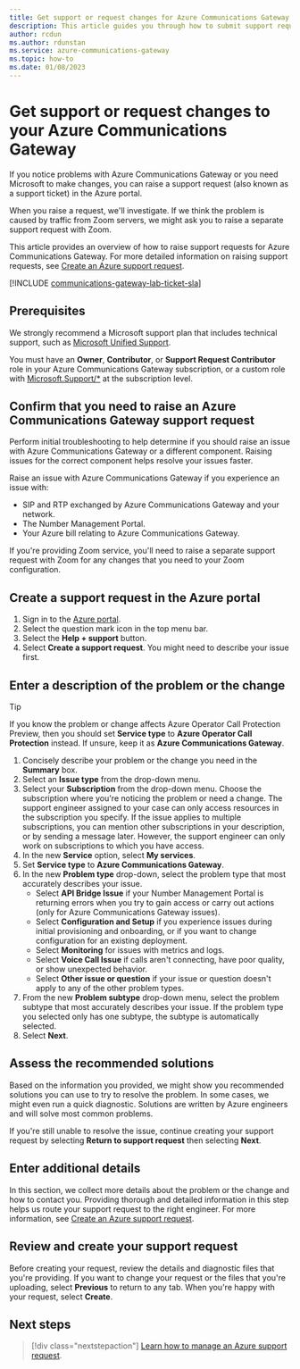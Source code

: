```yaml
---
title: Get support or request changes for Azure Communications Gateway
description: This article guides you through how to submit support requests if you have a problem with your service or require changes to it.
author: rcdun
ms.author: rdunstan
ms.service: azure-communications-gateway
ms.topic: how-to
ms.date: 01/08/2023
---
```


# Get support or request changes to your Azure Communications Gateway

If you notice problems with Azure Communications Gateway or you need Microsoft to make changes, you can raise a support request (also known as a support ticket) in the Azure portal.

When you raise a request, we'll investigate. If we think the problem is caused by traffic from Zoom servers, we might ask you to raise a separate support request with Zoom.

This article provides an overview of how to raise support requests for Azure Communications Gateway. For more detailed information on raising support requests, see [Create an Azure support request](/azure/azure-portal/supportability/how-to-create-azure-support-request).

[!INCLUDE [communications-gateway-lab-ticket-sla](includes/communications-gateway-lab-ticket-sla.md)]

## Prerequisites

We strongly recommend a Microsoft support plan that includes technical support, such as [Microsoft Unified Support](https://www.microsoft.com/en-us/unifiedsupport/overview).

You must have an **Owner**, **Contributor**, or **Support Request Contributor** role in your Azure Communications Gateway subscription, or a custom role with [Microsoft.Support/*](../role-based-access-control/resource-provider-operations.md#microsoftsupport) at the subscription level.

## Confirm that you need to raise an Azure Communications Gateway support request

Perform initial troubleshooting to help determine if you should raise an issue with Azure Communications Gateway or a different component. Raising issues for the correct component helps resolve your issues faster.

Raise an issue with Azure Communications Gateway if you experience an issue with:
- SIP and RTP exchanged by Azure Communications Gateway and your network.
- The Number Management Portal.
- Your Azure bill relating to Azure Communications Gateway.

If you're providing Zoom service, you'll need to raise a separate support request with Zoom for any changes that you need to your Zoom configuration.

## Create a support request in the Azure portal

1. Sign in to the [Azure portal](https://ms.portal.azure.com/).
1. Select the question mark icon in the top menu bar.
1. Select the **Help + support** button.
1. Select **Create a support request**. You might need to describe your issue first.

## Enter a description of the problem or the change

> [!TIP]
> If you know the problem or change affects Azure Operator Call Protection Preview, then you should set **Service type** to **Azure Operator Call Protection** instead. If unsure, keep it as **Azure Communications Gateway**.

1. Concisely describe your problem or the change you need in the **Summary** box.
1. Select an **Issue type** from the drop-down menu.
1. Select your **Subscription** from the drop-down menu. Choose the subscription where you're noticing the problem or need a change. The support engineer assigned to your case can only access resources in the subscription you specify. If the issue applies to multiple subscriptions, you can mention other subscriptions in your description, or by sending a message later. However, the support engineer can only work on subscriptions to which you have access.
1. In the new **Service** option, select **My services**.
1. Set **Service type** to **Azure Communications Gateway**.
1. In the new **Problem type** drop-down, select the problem type that most accurately describes your issue.
    * Select **API Bridge Issue** if your Number Management Portal is returning errors when you try to gain access or carry out actions (only for Azure Communications Gateway issues).
    * Select **Configuration and Setup** if you experience issues during initial provisioning and onboarding, or if you want to change configuration for an existing deployment.
    * Select **Monitoring** for issues with metrics and logs.
    * Select **Voice Call Issue** if calls aren't connecting, have poor quality, or show unexpected behavior.
    * Select **Other issue or question** if your issue or question doesn't apply to any of the other problem types.
1. From the new **Problem subtype** drop-down menu, select the problem subtype that most accurately describes your issue. If the problem type you selected only has one subtype, the subtype is automatically selected.
1. Select **Next**.

## Assess the recommended solutions

Based on the information you provided, we might show you recommended solutions you can use to try to resolve the problem. In some cases, we might even run a quick diagnostic. Solutions are written by Azure engineers and will solve most common problems.

If you're still unable to resolve the issue, continue creating your support request by selecting **Return to support request** then selecting **Next**.

## Enter additional details

In this section, we collect more details about the problem or the change and how to contact you. Providing thorough and detailed information in this step helps us route your support request to the right engineer. For more information, see [Create an Azure support request](/azure/azure-portal/supportability/how-to-create-azure-support-request).

## Review and create your support request

Before creating your request, review the details and diagnostic files that you're providing. If you want to change your request or the files that you're uploading, select **Previous** to return to any tab. When you're happy with your request, select **Create**.

## Next steps

> [!div class="nextstepaction"]
> [Learn how to manage an Azure support request](/azure/azure-portal/supportability/how-to-manage-azure-support-request).

